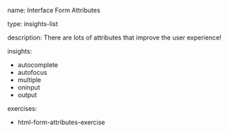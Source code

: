 name: Interface Form Attributes

type: insights-list

description: There are lots of attributes that improve the user experience!

insights:
  - autocomplete
  - autofocus
  - multiple
  - oninput
  - output

exercises:
  - html-form-attributes-exercise
